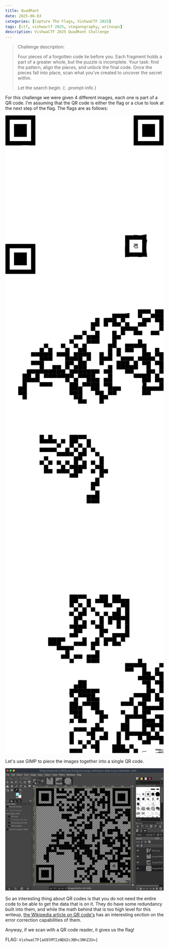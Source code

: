 ```yaml
--- 
title: QuadRant 
date: 2025-06-03 
categories: [Capture The Flags, VishwaCTF 2025] 
tags: [ctf, vishwactf 2025, steganography, writeups] 
description: VishwaCTF 2025 QuadRant Challenge
---
```


> Challenge description:
> 
> Four pieces of a forgotten code lie before you. Each fragment holds a part of a greater whole, but the puzzle is incomplete. Your task: find the pattern, align the pieces, and unlock the final code. Once the pieces fall into place, scan what you’ve created to uncover the secret within.
>
> Let the search begin. {: .prompt-info }

For this challenge we were given 4 different images, each one is part of a QR code. I'm assuming that the QR code is either the flag or a clue to look at the next step of the flag. The flags are as follows:

![quadrant 1](/assets/img/vishwactf-2025/quadrant/flag1.png) 
![quadrant 2](/assets/img/vishwactf-2025/quadrant/flag2.png)
![quadrant 3](/assets/img/vishwactf-2025/quadrant/flag3.png)
![quadrant 4](/assets/img/vishwactf-2025/quadrant/flag4.png)

Let's use GIMP to piece the images together into a single QR code.

![The reconstructed QR code](/assets/img/vishwactf-2025/quadrant/image0.png)

So an interesting thing about QR codes is that you do not need the entire code to be able to get the data that is on it. They do have some redundancy built into them, and while the math behind that is too high level for this writeup, [the Wikipedia article on QR code's](https://en.wikipedia.org/wiki/QR_code#Error_correction) has an interesting section on the error correction capabilities of them.

Anyway, if we scan with a QR code reader, it gives us the flag!

FLAG: `VishwaCTF{aG9lMTIzNDU2c3Bhc3NhZ2U=}`
